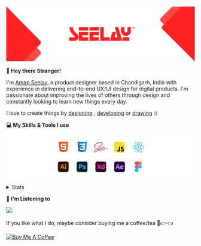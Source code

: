 [![banner](./images/seelay.svg)](https://www.seelay.in)

**👋 Hey there Stranger!**

I'm [Aman Seelay](https://www.seelay.in), a product designer based in Chandigarh, India with experience in delivering end-to-end UX/UI design for digital products. I'm passionate about improving the lives of others through design and constantly looking to learn new things every day.

I love to create things by [designing](https://www.seelay.in/#work) , [developing](https://www.seelay.in/#projects) or [drawing](https://art.seelay.in) :)

**💻 My Skills & Tools I use**

[![banner](./images/skills&tools.svg)](https://www.seelay.in/about)

<details>
  <summary>Stats</summary>

---

<!--START_SECTION:waka-->
![Profile Views](http://img.shields.io/badge/Profile%20Views-2-blue)

**🐱 My GitHub Data** 

> 🏆 458 Contributions in the Year 2022
 > 
> 📦 670.6 kB Used in GitHub's Storage 
 > 
> 💼 Opted to Hire
 > 
> 📜 1 Public Repository 
 > 
> 🔑 38 Private Repositories  
 > 
**I'm a Night 🦉** 

```text
🌞 Morning    140 commits    ████░░░░░░░░░░░░░░░░░░░░░   18.59% 
🌆 Daytime    99 commits     ███░░░░░░░░░░░░░░░░░░░░░░   13.15% 
🌃 Evening    187 commits    ██████░░░░░░░░░░░░░░░░░░░   24.83% 
🌙 Night      327 commits    ██████████░░░░░░░░░░░░░░░   43.43%

```
📅 **I'm Most Productive on Sunday** 

```text
Monday       148 commits    █████░░░░░░░░░░░░░░░░░░░░   19.65% 
Tuesday      116 commits    ███░░░░░░░░░░░░░░░░░░░░░░   15.41% 
Wednesday    85 commits     ██░░░░░░░░░░░░░░░░░░░░░░░   11.29% 
Thursday     90 commits     ███░░░░░░░░░░░░░░░░░░░░░░   11.95% 
Friday       63 commits     ██░░░░░░░░░░░░░░░░░░░░░░░   8.37% 
Saturday     95 commits     ███░░░░░░░░░░░░░░░░░░░░░░   12.62% 
Sunday       156 commits    █████░░░░░░░░░░░░░░░░░░░░   20.72%

```


📊 **This Week I Spent My Time On** 

```text
⌚︎ Time Zone: Asia/Kolkata

💬 Programming Languages: 
Other                    14 hrs 14 mins      ███████████████░░░░░░░░░░   62.84% 
JavaScript               4 hrs 54 mins       █████░░░░░░░░░░░░░░░░░░░░   21.66% 
SCSS                     1 hr 34 mins        █░░░░░░░░░░░░░░░░░░░░░░░░   6.98% 
JSON                     49 mins             █░░░░░░░░░░░░░░░░░░░░░░░░   3.63% 
Markdown                 26 mins             ░░░░░░░░░░░░░░░░░░░░░░░░░   1.92%

🔥 Editors: 
Browser                  13 hrs 58 mins      ███████████████░░░░░░░░░░   61.67% 
VS Code                  8 hrs 41 mins       █████████░░░░░░░░░░░░░░░░   38.33%

💻 Operating System: 
Windows                  22 hrs 39 mins      █████████████████████████   100.0%

```

**I Mostly Code in JavaScript** 

```text
JavaScript               28 repos            █████████████████░░░░░░░░   70.0% 
TypeScript               12 repos            ███████░░░░░░░░░░░░░░░░░░   30.0%

```



 Last Updated on 26/12/2022 06:41:41 UTC
<!--END_SECTION:waka-->

---

 </details>

**🎵 I'm Listening to**

<object data="https://now-play.vercel.app/api/generate?uid=7a17a86e-d6b7-43b5-8d9c-1d6dae42a779" >

  <img src="https://now-play.vercel.app/api/generate?uid=7a17a86e-d6b7-43b5-8d9c-1d6dae42a779" />

</object>

If you like what I do, maybe consider buying me a coffee/tea 🥺👉👈

<a href="https://www.buymeacoffee.com/seelay" target="_blank"><img src="https://cdn.buymeacoffee.com/buttons/v2/default-red.png" alt="Buy Me A Coffee" width="150" ></a>
